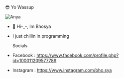 😎 Yo Wassup

![Anya](https://github.com/Bhosya/Bhosya/assets/89555084/d74ed586-180a-4847-b018-be640103fd20)

- 👋 Hi-_-, Im Bhosya
- I just chillin in programming

  Socials
- Facebook : https://www.facebook.com/profile.php?id=100011209577789
- Instagram : https://www.instagram.com/bho.sya

<!---
Bhosya/Bhosya is a ✨ special ✨ repository because its `README.md` (this file) appears on your GitHub profile.
You can click the Preview link to take a look at your changes.
--->
